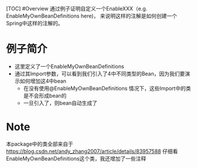 [TOC]
#Overview
通过例子证明自定义一个EnableXXX（e.g. EnableMyOwnBeanDefinitions here)，
来说明这样的注解是如何创建一个Spring中这样的注解的。

# 例子简介
- 这里定义了一个EnableMyOwnBeanDefinitions
- 通过其Import参数，可以看到我们引入了4中不同类型的Bean，因为我们要演示如何增加这4中bean
  - 在没有使用@EnableMyOwnBeanDefinitions 情况下，这些Import中的类是不会形成bean的
  - 一旦引入了，则bean自动生成了

# Note
本package中的类全部来自于 https://blog.csdn.net/andy_zhang2007/article/details/83957588
仔细看EnableMyOwnBeanDefinitions这个类，我还增加了一些注释
